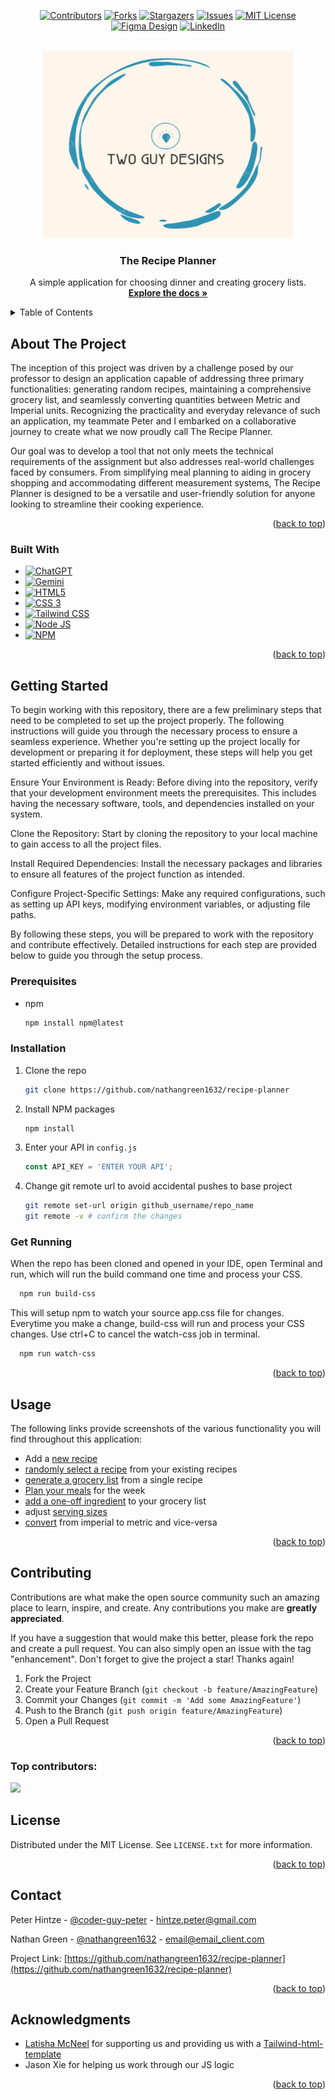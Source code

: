 <a id="readme-top"></a>


<div style="text-align: center;">

[![Contributors][contributors-shield]][contributors-url] 
[![Forks][forks-shield]][forks-url]
[![Stargazers][stars-shield]][stars-url]
[![Issues][issues-shield]][issues-url]
[![MIT License][license-shield]][license-url]
[![Figma Design][figma-shield]][figma-url]
[![LinkedIn][linkedin-shield]][linkedin-url] 
</div>

<br />
<div align="center">
  <a href="https://github.com/nathangreen1632/recipe-planner">
    <img src="./public/assets/images/Two Guy Designs.png" alt="Logo" width="400" height="300">                      
  </a>

<h3 align="center">The Recipe Planner</h3>

  <p align="center">
    A simple application for choosing dinner and creating grocery lists.
    <br />
    <a href="https://github.com/nathangreen1632/recipe-planner"><strong>Explore the docs »</strong></a>
  </p>
</div>



<!-- TABLE OF CONTENTS -->
<details>
  <summary>Table of Contents</summary>
  <ol>
    <li>
      <a href="#about-the-project">About The Project</a>
      <ul>
        <li><a href="#built-with">Built With</a></li>
      </ul>
    </li>
    <li>
      <a href="#getting-started">Getting Started</a>
      <ul>
        <li><a href="#prerequisites">Prerequisites</a></li>
        <li><a href="#installation">Installation</a></li>
      </ul>
    </li>
    <li><a href="#usage">Usage</a></li>
    <li><a href="#contributing">Contributing</a></li>
    <li><a href="#license">License</a></li>
    <li><a href="#contact">Contact</a></li>
    <li><a href="#acknowledgments">Acknowledgments</a></li>
  </ol>
</details>


## About The Project

The inception of this project was driven by a challenge posed by our professor to design an application capable of addressing three primary functionalities: generating random recipes, maintaining a comprehensive grocery list, and seamlessly converting quantities between Metric and Imperial units. Recognizing the practicality and everyday relevance of such an application, my teammate Peter and I embarked on a collaborative journey to create what we now proudly call The Recipe Planner.

Our goal was to develop a tool that not only meets the technical requirements of the assignment but also addresses real-world challenges faced by consumers. From simplifying meal planning to aiding in grocery shopping and accommodating different measurement systems, The Recipe Planner is designed to be a versatile and user-friendly solution for anyone looking to streamline their cooking experience.

<p align="right">(<a href="#readme-top">back to top</a>)</p>


### Built With

* [![ChatGPT](https://img.shields.io/badge/ChatGPT-74aa9c?style=for-the-badge&logo=openai&logoColor=white)](https://www.openai.com)
* [![Gemini](https://img.shields.io/badge/Google%20Gemini-8E75B2?style=for-the-badge&logo=googlegemini&logoColor=white)](https://gemini.google.com/app)
* [![HTML5](https://img.shields.io/badge/HTML5-E34F26?style=for-the-badge&logo=html5&logoColor=white)](https://html.com/html5)
* [![CSS 3](https://img.shields.io/badge/CSS3-1572B6?style=for-the-badge&logo=css3&logoColor=white)](https://www.w3schools.com/css/css_intro.asp)
* [![Tailwind CSS](https://img.shields.io/badge/Tailwind_CSS-38B2AC?style=for-the-badge&logo=tailwind-css&logoColor=white)](https://tailwindcss.com)
* [![Node JS](https://img.shields.io/badge/Node%20js-339933?style=for-the-badge&logo=nodedotjs&logoColor=white)](https://nodejs.org/en)
* [![NPM](https://img.shields.io/badge/npm-CB3837?style=for-the-badge&logo=npm&logoColor=white)](https://www.npmjs.com)


<p align="right">(<a href="#readme-top">back to top</a>)</p>


## Getting Started

To begin working with this repository, there are a few preliminary steps that need to be completed to set up the project properly. The following instructions will guide you through the necessary process to ensure a seamless experience. Whether you're setting up the project locally for development or preparing it for deployment, these steps will help you get started efficiently and without issues.

Ensure Your Environment is Ready:
Before diving into the repository, verify that your development environment meets the prerequisites. This includes having the necessary software, tools, and dependencies installed on your system.

Clone the Repository:
Start by cloning the repository to your local machine to gain access to all the project files.

Install Required Dependencies:
Install the necessary packages and libraries to ensure all features of the project function as intended.

Configure Project-Specific Settings:
Make any required configurations, such as setting up API keys, modifying environment variables, or adjusting file paths.

By following these steps, you will be prepared to work with the repository and contribute effectively. Detailed instructions for each step are provided below to guide you through the setup process. 

### Prerequisites

* npm
  ```sh
  npm install npm@latest
  ```

### Installation

1. Clone the repo
   ```sh
   git clone https://github.com/nathangreen1632/recipe-planner
   ```
2. Install NPM packages
   ```sh
   npm install
   ```
3. Enter your API in `config.js`
   ```js
   const API_KEY = 'ENTER YOUR API';
   ```
4. Change git remote url to avoid accidental pushes to base project
   ```sh
   git remote set-url origin github_username/repo_name
   git remote -v # confirm the changes
   ```
### Get Running

When the repo has been cloned and opened in your IDE, open Terminal and run, which will run the build command one time and process your CSS.
```sh
  npm run build-css
```

This will setup npm to watch your source app.css file for changes. Everytime you make a change, build-css will run and process your CSS changes. Use ctrl+C to cancel the watch-css job in terminal.
```sh
  npm run watch-css
```


<p align="right">(<a href="#readme-top">back to top</a>)</p>


## Usage

The following links provide screenshots of the various functionality you will find throughout this application:
- Add a [new recipe](./public/assets/images/new-recipe.png)
- [randomly select a recipe](./public/assets/images/random-recipe.png) from your existing recipes
- [generate a grocery list](./public/assets/images/grocery-list-btn.png) from a single recipe
- [Plan your meals](./public/assets/images/meal-planner.png) for the week
- [add a one-off ingredient](./public/assets/images/add-ingredients.png) to your grocery list
- adjust [serving sizes](./public/assets/images/serving-sizes.png)
- [convert](./public/assets/images/measurement-controls.png) from imperial to metric and vice-versa

<p align="right">(<a href="#readme-top">back to top</a>)</p>


## Contributing

Contributions are what make the open source community such an amazing place to learn, inspire, and create. Any contributions you make are **greatly appreciated**.

If you have a suggestion that would make this better, please fork the repo and create a pull request. You can also simply open an issue with the tag "enhancement".
Don't forget to give the project a star! Thanks again!

1. Fork the Project
2. Create your Feature Branch (`git checkout -b feature/AmazingFeature`)
3. Commit your Changes (`git commit -m 'Add some AmazingFeature'`)
4. Push to the Branch (`git push origin feature/AmazingFeature`)
5. Open a Pull Request

<p align="right">(<a href="#readme-top">back to top</a>)</p>

### Top contributors:

<a href="https://github.com/nathangreen1632/recipe-planner/graphs/contributors">
  <img src="https://contrib.rocks/image?repo=nathangreen1632/recipe-planner" />
</a>


## License

Distributed under the MIT License. See `LICENSE.txt` for more information.

<p align="right">(<a href="#readme-top">back to top</a>)</p>


## Contact

Peter Hintze - [@coder-guy-peter](https://github.com/coder-guy-pete) - hintze.peter@gmail.com

Nathan Green - [@nathangreen1632](https://github.com/nathangreen1632) - email@email_client.com

Project Link: [https://github.com/nathangreen1632/recipe-planner](https://github.com/nathangreen1632/recipe-planner)

<p align="right">(<a href="#readme-top">back to top</a>)</p>


## Acknowledgments

* [Latisha McNeel](https://github.com/lmcneel) for supporting us and providing us with a [Tailwind-html-template](https://github.com/lmcneel/tailwind-html-template)
* Jason Xie for helping us work through our JS logic

<p align="right">(<a href="#readme-top">back to top</a>)</p>


[contributors-shield]: https://img.shields.io/github/contributors/nathangreen1632/recipe-planner?style=for-the-badge&logoSize=auto&labelColor=%23595959&color=%232d93b3


[contributors-url]: https://github.com/nathangreen1632/recipe-planner/graphs/contributors
[forks-shield]: https://img.shields.io/github/forks/nathangreen1632/recipe-planner?style=for-the-badge&logoSize=auto&labelColor=%23595959&color=%232d93b3


[forks-url]: https://github.com/nathangreen1632/recipe-planner/forks
[stars-shield]: https://img.shields.io/github/stars/nathangreen1632/recipe-planner?style=for-the-badge&logoSize=auto&labelColor=%23595959&color=%232d93b3

[stars-url]: https://github.com/nathangreen1632/recipe-planner/stargazers
[issues-shield]: https://img.shields.io/github/issues/nathangreen1632/recipe-planner?style=for-the-badge&logoSize=auto&labelColor=%23595959&color=%232d93b3

[issues-url]: https://github.com/nathangreen1632/recipe-planner/issues
[license-shield]: https://img.shields.io/github/license/nathangreen1632/recipe-planner?style=for-the-badge&logoSize=auto&labelColor=%23595959&color=%232d93b3

[license-url]: https://github.com/nathangreen1632/recipe-planner/blob/main/LICENSE
[figma-shield]: https://img.shields.io/badge/Figma_Design-Our_Design-green?style=for-the-badge&logoSize=auto&labelColor=%23595959&color=%232d93b3
[figma-url]: https://www.figma.com/design/Dd1zy4rIGrqYIi2rzyZ3QC/Figma-basics?node-id=601-9&t=ihzLn7TynaBJrXGf-1
[linkedin-shield]: https://img.shields.io/badge/-LinkedIn-black.svg?style=for-the-badge&logo=linkedin&colorB=555
[linkedin-url]: https://linkedin.com/in/jgreen1632

[Next.js]: https://img.shields.io/badge/ChatGPT-74aa9c?style=for-the-badge&logo=openai&logoColor=white
[Next-url]: https://nextjs.org/
[ChatGPT]: https://img.shields.io/badge/ChatGPT-74aa9c?style=for-the-badge&logo=openai&logoColor=white
[ChatGPT-url]: https://www.openai.com
